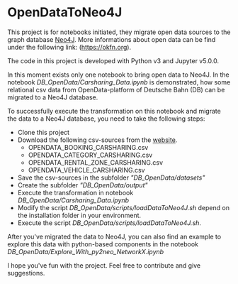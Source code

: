 # OpenDataToNeo4J

This project is for notebooks initiated, they migrate open data sources to the graph database [Neo4J](http://neo4j.com/). More informations about open data can be find under the following link: (https://okfn.org).

The code in this project is developed with Python v3 and Jupyter v5.0.0.

In this moment exists only one notebook to bring open data to Neo4J. In the notebook *DB_OpenData/Carsharing_Data.ipynb* is demonstrated, how some relational csv data from OpenData-platform of Deutsche Bahn (DB) can be migrated to a Neo4J database.

To successfully execute the transformation on this notebook and migrate the data to a Neo4J database, you need to take the following steps:

- Clone this project
- Download the following csv-sources from the [website](http://data.deutschebahn.com/dataset/data-flinkster).
  - OPENDATA_BOOKING_CARSHARING.csv
  - OPENDATA_CATEGORY_CARSHARING.csv
  - OPENDATA_RENTAL_ZONE_CARSHARING.csv
  - OPENDATA_VEHICLE_CARSHARING.csv
- Save the csv-sources in the subfolder *"DB_OpenData/datasets"*
- Create the subfolder *"DB_OpenData/output"*
- Execute the transformation in notebook *DB_OpenData/Carsharing_Data.ipynb*
- Modify the script *DB_OpenData/scripts/loadDataToNeo4J.sh* depend on the installation folder in your environment.
- Execute the script *DB_OpenData/scripts/loadDataToNeo4J.sh*.

After you've migrated the data to Neo4J, you can also find an example to explore this data with python-based components in the notebook *DB_OpenData/Explore_With_py2neo_NetworkX.ipynb*

I hope you've fun with the project. Feel free to contribute and give suggestions.
